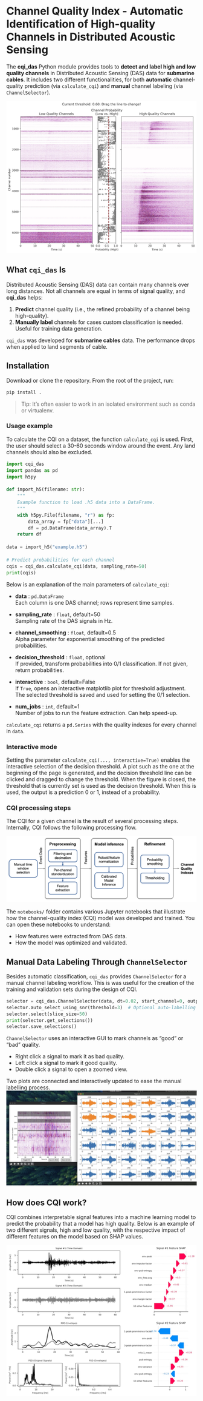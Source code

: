 # Channel Quality Index - Automatic Identification of High-quality Channels in Distributed Acoustic Sensing

The **cqi_das** Python module provides tools to **detect and label high and low quality channels** in Distributed Acoustic Sensing (DAS) data for **submarine cables**. It includes two different functionalities, for both **automatic** channel-quality prediction (via `calculate_cqi`) and **manual** channel labeling (via `ChannelSelector`).

![CQI Showcase](figures/cqi_showcase_plot.jpg)

## What `cqi_das` Is

Distributed Acoustic Sensing (DAS) data can contain many channels over long distances. Not all channels are equal in terms of signal quality, and **cqi_das** helps:
1. **Predict** channel quality (i.e., the refined probability of a channel being high-quality).
2. **Manually label** channels for cases custom classification is needed. Useful for training data generation.

`cqi_das` was developed for **submarine cables** data. The performance drops when applied to land segments of cable.

## Installation

Download or clone the repository. From the root of the project, run:

```bash
pip install .
```
> Tip: It’s often easier to work in an isolated environment such as conda or virtualenv.



### Usage example

To calculate the CQI on a dataset, the function `calculate_cqi` is used. First, the user should select a 
30-60 seconds window around the event. Any land channels should also be excluded.

```python
import cqi_das
import pandas as pd
import h5py

def import_h5(filename: str):
    """
    Example function to load .h5 data into a DataFrame.
    """
    with h5py.File(filename, "r") as fp:
        data_array = fp["data"][...]
        df = pd.DataFrame(data_array).T
    return df

data = import_h5("example.h5")

# Predict probabilities for each channel
cqis = cqi_das.calculate_cqi(data, sampling_rate=50)
print(cqis)
```

Below is an explanation of the main parameters of `calculate_cqi`:

- **data** : `pd.DataFrame`  
  Each column is one DAS channel; rows represent time samples.

- **sampling_rate** : `float`, default=50  
  Sampling rate of the DAS signals in Hz.

- **channel_smoothing** : `float`, default=0.5  
  Alpha parameter for exponential smoothing of the predicted probabilities.

- **decision_threshold** : `float`, optional  
  If provided, transform probabilities into 0/1 classification. If not given, return probabilities.

- **interactive** : `bool`, default=False  
  If `True`, opens an interactive matplotlib plot for threshold adjustment. The selected threshold is saved and used for setting the 0/1 selection.

- **num_jobs** : `int`, default=1   
  Number of jobs to run the feature extraction. Can help speed-up.

`calculate_cqi` returns a `pd.Series` with the quality indexes for every channel in `data`. 

### Interactive mode

Setting the parameter `calculate_cqi(..., interactive=True)` enables the interactive selection of the decision threshold. A plot such as the one at the beginning of the page is generated, and the decision threshold line can be clicked and
dragged to change the threshold. When the figure is closed, the threshold that is currently set is used as the decision threshold. When this is used, the output is a prediction 0 or 1, instead of a probability.

### CQI processing steps

The CQI for a given channel is the result of several processing steps. Internally, CQI follows the following processing flow.

![CQI Processing Diagram](figures/diagram-processing-wb.png)

The `notebooks/` folder contains various Jupyter notebooks that illustrate how the channel-quality index (CQI) model was developed and trained. You can open these notebooks to understand:
- How features were extracted from DAS data.
- How the model was optimized and validated.


## Manual Data Labeling Through `ChannelSelector`
Besides automatic classification, `cqi_das` provides `ChannelSelector` for a manual channel labeling workflow. This is was useful for the creation of the training and validation sets during the design of CQI.

```python
selector = cqi_das.ChannelSelector(data, dt=0.02, start_channel=0, output_fname="mylabels.csv")
selector.auto_select_using_snr(threshold=3)  # Optional auto-labelling step
selector.select(slice_size=50)
print(selector.get_selections())
selector.save_selections()

```

`ChannelSelector` uses an interactive GUI to mark channels as “good” or “bad” quality. 
- Right click a signal to mark it as bad quality.
- Left click a signal to mark it good quality.
- Double click a signal to open a zoomed view.

Two plots are connected and interactively updated to ease the manual labelling process.
![Channel Labelling Example](figures/channel_selector-big.jpg)

## How does CQI work?

CQI combines interpretable signal features into a machine learning model to predict the probability that a model has high quality. Below is an example of two different signals, high and low quality, with the respective impact of different
features on the model based on SHAP values.

![CQI Processing Diagram](figures/example_signals.jpg)
